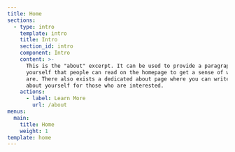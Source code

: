 ```yaml
---
title: Home
sections:
  - type: intro
    template: intro
    title: Intro
    section_id: intro
    component: Intro
    content: >-
      This is the "about" excerpt. It can be used to provide a paragraph about
      yourself that people can read on the homepage to get a sense of who you
      are. There also exists a dedicated about page where you can write more
      about yourself for those who are interested.
    actions:
      - label: Learn More
        url: /about
menus:
  main:
    title: Home
    weight: 1
template: home
---
```

